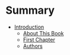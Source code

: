 # Summary

* [Introduction](README.md)
  * [About This Book](introduction/about-this-book.md)
  * [First Chapter](chapter1.md)
  * [Authors](introduction/authors.md)

